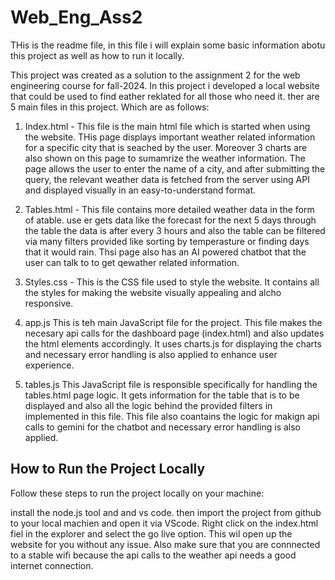 # Web_Eng_Ass2
 
THis is the readme file, in this file i will explain some basic information abotu this project as well as how to run it locally.

This project was created as a solution to the assignment 2 for the web engineering course for fall-2024. 
In this project i developed a local website that could be used to find eather reklated for all those who need it. ther are 5 main files in this project.
Which are as follows:
1) Index.html - This file is the main html file which is started when using the website. THis page displays important weather related information
                for a specific city that is seached by the user. Moreover 3 charts are also shown on this page to sumamrize the weather information.
                The page allows the user to enter the name of a city, and after submitting the query, the relevant weather data is fetched from the server using API and displayed visually in an easy-to-understand format.

2) Tables.html - This file contains more detailed weather data in the form of atable. use er gets data like the forecast for the next 5 days through the table
                  the data is after every 3 hours and also the table can be filtered via many filters provided like sorting by temperasture or finding days that it would rain.
                  Thsi page also has an AI powered chatbot that the user can talk to to get qewather related information.
   
3. Styles.css - This is the CSS file used to style the website. It contains all the styles for making the website visually appealing and alcho responsive.
  
   
4. app.js  This is teh main JavaScript file for the project. This file makes the necesary api calls for the dashboard page (index.html) and also updates the html elements accordingly.
                 It uses charts.js for displaying the charts and necessary error handling is also applied to enhance user experience.
   
5. tables.js   This JavaScript file is responsible specifically for handling the tables.html page logic.
               It gets information for the table that is to be displayed and also all the logic behind the provided filters in implemented in this file. 
               This file also coantains the logic for makign api calls to gemini for the chatbot and necessary error handling is also applied.

## How to Run the Project Locally
Follow these steps to run the project locally on your machine:

install the node.js tool and and vs code.
then import the project from github to your local machien and open it via VScode.
Right click on the index.html fiel in the explorer and select the go live option.
This wil open up the website for you without any issue.
Also make sure that you are connnected to a stable wifi because the api calls to the weather api needs a good internet connection.

